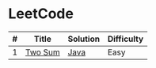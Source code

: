 LeetCode
========


| # | Title | Solution | Difficulty |
|---| ----- | -------- | ---------- |
|1|[Two Sum](https://leetcode.com/problems/two-sum/) | [Java](./algorithms/java/src/LargestNumberAfterMutatingSubtring/largestNumberAfterMutatingSubstring.java)|Easy|

